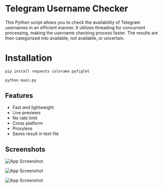 
# Telegram Username Checker
This Python script allows you to check the availability of Telegram usernames in an efficient manner. It utilizes threading for concurrent processing, making the username checking process faster. The results are then categorized into available, not available, or uncertain.

# Installation



```bash
pip install requests colorama pyfiglet

```
```bash
python main.py

```

## Features

- Fast and lightweight
- Live previews
- No rate limit
- Cross platform
- Proxyless
- Saves result in text file


## Screenshots

![App Screenshot](https://i.ibb.co/CKfHKFG/ss.png)

![App Screenshot](https://i.ibb.co/DKNDXwf/Screenshot-2024-01-12-171252.png)

![App Screenshot](https://i.ibb.co/TgLSFYb/Screenshot-2024-01-12-171422.png)




